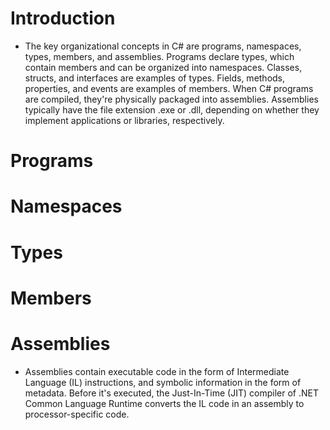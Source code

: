# Introduction

-   The key organizational concepts in C# are programs, namespaces, types, members, and assemblies. Programs declare types, which contain members and can be organized into namespaces. Classes, structs, and interfaces are examples of types. Fields, methods, properties, and events are examples of members. When C# programs are compiled, they're physically packaged into assemblies. Assemblies typically have the file extension .exe or .dll, depending on whether they implement applications or libraries, respectively.

# Programs

# Namespaces

# Types

# Members

# Assemblies

-   Assemblies contain executable code in the form of Intermediate Language (IL) instructions, and symbolic information in the form of metadata. Before it's executed, the Just-In-Time (JIT) compiler of .NET Common Language Runtime converts the IL code in an assembly to processor-specific code.
